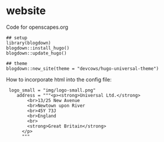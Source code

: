 # website
Code for openscapes.org

```
## setup
library(blogdown)
blogdown::install_hugo()
blogdown::update_hugo()

## theme
blogdown::new_site(theme = "devcows/hugo-universal-theme")
```

How to incorporate html into the config file: 

```
 logo_small = "img/logo-small.png"
    address = """<p><strong>Universal Ltd.</strong>
        <br>13/25 New Avenue
        <br>Newtown upon River
        <br>45Y 73J
        <br>England
        <br>
        <strong>Great Britain</strong>
      </p>
      """
```      